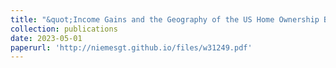 ```yaml
---
title: "&quot;Income Gains and the Geography of the US Home Ownership Boom, 1940 TO 1960&quot; (2023) (with William J. Collins) in <i>Historical Labor Markets and Inequality</i>, eds. Bailey, Boustan, and Collins" 
collection: publications 
date: 2023-05-01
paperurl: 'http://niemesgt.github.io/files/w31249.pdf'
---
```


